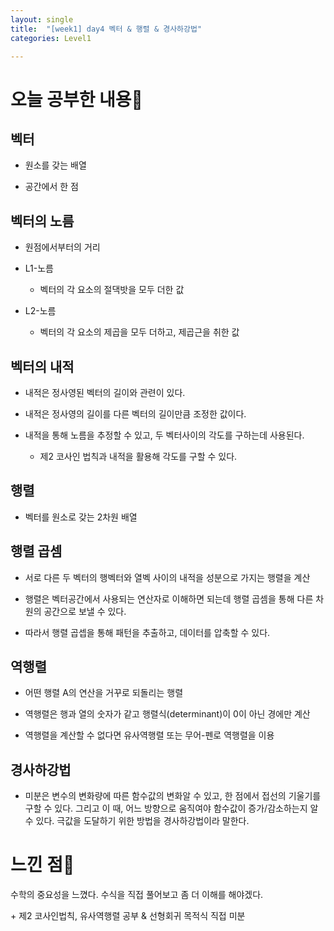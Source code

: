 ```yaml
---
layout: single
title:  "[week1] day4 벡터 & 행렬 & 경사하강법"
categories: Level1

---
```


# 오늘 공부한 내용📝

## 벡터

- 원소를 갖는 배열

- 공간에서 한 점

## 벡터의 노름

- 원점에서부터의 거리

- L1-노름
  
  - 벡터의 각 요소의 절댁밧을 모두 더한 값

- L2-노름
  
  - 벡터의 각 요소의 제곱을 모두 더하고, 제곱근을 취한 값

## 벡터의 내적

- 내적은 정사영된 벡터의 길이와 관련이 있다. 

- 내적은 정사영의 길이를 다른 벡터의 길이만큼 조정한 값이다. 

- 내적을 통해 노름을 추정할 수 있고, 두 벡터사이의 각도를 구하는데 사용된다.
  
  - 제2 코사인 법칙과 내적을 활용해 각도를 구할 수 있다.

## 행렬

- 벡터를 원소로 갖는 2차원 배열

## 행렬 곱셈

- 서로 다른 두 벡터의 행벡터와 열벡 사이의 내적을 성분으로 가지는 행렬을 계산

- 행렬은 벡터공간에서 사용되는 연산자로 이해하면 되는데 행렬 곱셈을 통해 다른 차원의 공간으로 보낼 수 있다.

- 따라서 행렬 곱셉을 통해 패턴을 추출하고, 데이터를 압축할 수 있다.

## 역행렬

- 어떤 행렬 A의 연산을 거꾸로 되돌리는 행렬

- 역행렬은 행과 열의 숫자가 같고 행렬식(determinant)이 0이 아닌 경에만 계산

- 역행렬을 계산할 수 없다면 유사역행렬 또는 무어-펜로 역행렬을 이용

## 경사하강법

- 미분은 변수의 변화량에 따른 함수값의 변화알 수 있고, 한 점에서 접선의 기울기를 구할 수 있다. 그리고 이 때, 어느 방향으로 움직여야 함수값이 증가/감소하는지 알 수 있다. 극값을 도달하기 위한 방법을 경사하강법이라 말한다.

# 느낀 점🤔

수학의 중요성을 느꼈다. 수식을 직접 풀어보고 좀 더 이해를 해야겠다.

\+ 제2 코사인법칙, 유사역행렬 공부 & 선형회귀 목적식 직접 미분

